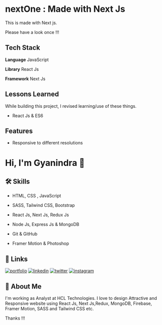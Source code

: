 
# nextOne : Made with Next Js

This is made with Next js.

Please have a look once !!!


## Tech Stack

**Language** JavaScript

**Library** React Js

**Framework** Next Js



## Lessons Learned

While building this project, I revised learning/use of these things. 
- React Js & ES6



## Features

- Responsive to different resolutions



# Hi, I'm Gyanindra 👋


## 🛠 Skills
 - HTML, CSS , JavaScript

 - SASS, Tailwind CSS, Bootstrap

 - React Js, Next Js, Redux Js

 - Node Js, Express Js & MongoDB

 - Git & GitHub

 - Framer Motion & Photoshop



    

## 🔗 Links
[![portfolio](https://img.shields.io/badge/my_portfolio-000?style=for-the-badge&logo=ko-fi&logoColor=white)](https://gyanindra.com/)
[![linkedin](https://img.shields.io/badge/linkedin-0A66C2?style=for-the-badge&logo=linkedin&logoColor=white)](https://www.linkedin.com/in/igyanendrayadav/)
[![twitter](https://img.shields.io/badge/twitter-1DA1F2?style=for-the-badge&logo=twitter&logoColor=white)](https://twitter.com/iGyanendraYadav/)
[![instagram](https://img.shields.io/badge/insta-FD1D1D?style=for-the-badge&logo=instagram&logoColor=white)](https://www.instagram.com/iGyanendraYadav/)


## 🚀 About Me
I'm working as Analyst at HCL Technologies. I love to design Attractive and Responsive website using React Js, Next Js,Redux, MongoDB, Firebase, Framer Motion, SASS and Tailwind CSS etc.
<br>


Thanks !!!

